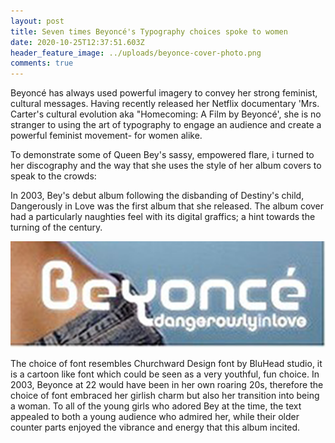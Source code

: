 ```yaml
---
layout: post
title: Seven times Beyoncé's Typography choices spoke to women
date: 2020-10-25T12:37:51.603Z
header_feature_image: ../uploads/beyonce-cover-photo.png
comments: true
---
```

Beyoncé has always used powerful imagery to convey her strong feminist, cultural messages. Having recently released her Netflix documentary 'Mrs. Carter's cultural evolution aka "Homecoming: A Film by Beyoncé', she is no stranger to using the art of typography to engage an audience and create a powerful feminist movement- for women alike. 

To demonstrate some of Queen Bey's sassy, empowered flare, i turned to her discography and the way that she uses the style of her album covers to speak to the crowds:

In 2003, Bey's debut album following the disbanding of Destiny's child, Dangerously in Love was the first album that she released. The album cover had a particularly naughties feel with its digital graffics; a hint towards the turning of the century. 

![](../uploads/dangerously-in-love.png)

The choice of font resembles Churchward Design font by BluHead studio, it is a cartoon like font which could be seen as a very youthful, fun choice. In 2003, Beyonce at 22 would have been in her own roaring 20s, therefore the choice of font embraced her girlish charm but also her transition into being a woman. To all of the young girls who adored Bey at the time, the text appealed to both a young audience who admired her, while their older counter parts enjoyed the vibrance and energy that this album incited.